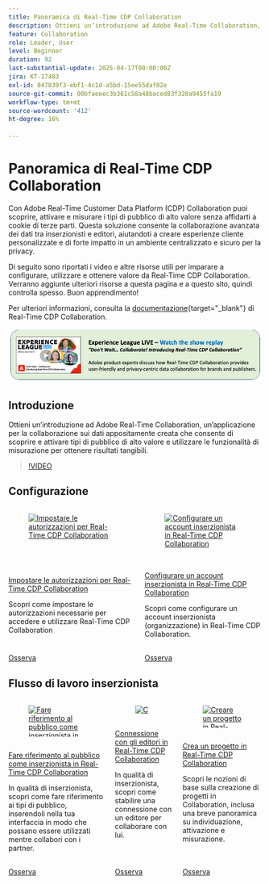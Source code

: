```yaml
---
title: Panoramica di Real-Time CDP Collaboration
description: Ottieni un’introduzione ad Adobe Real-Time Collaboration, un’applicazione per la collaborazione sui dati appositamente creata che consente di scoprire e attivare tipi di pubblico di alto valore e utilizzare le funzionalità di misurazione per ottenere risultati tangibili.
feature: Collaboration
role: Leader, User
level: Beginner
duration: 92
last-substantial-update: 2025-04-17T00:00:00Z
jira: KT-17403
exl-id: 047839f3-ebf1-4c1d-a5bd-15ee55daf02e
source-git-commit: 00bfaeeec3b361c58a48baced83f328a9455fa19
workflow-type: tm+mt
source-wordcount: '412'
ht-degree: 16%

---
```


# Panoramica di Real-Time CDP Collaboration

Con Adobe Real-Time Customer Data Platform (CDP) Collaboration puoi scoprire, attivare e misurare i tipi di pubblico di alto valore senza affidarti a cookie di terze parti. Questa soluzione consente la collaborazione avanzata dei dati tra inserzionisti e editori, aiutandoti a creare esperienze cliente personalizzate e di forte impatto in un ambiente centralizzato e sicuro per la privacy.

Di seguito sono riportati i video e altre risorse utili per imparare a configurare, utilizzare e ottenere valore da Real-Time CDP Collaboration. Verranno aggiunte ulteriori risorse a questa pagina e a questo sito, quindi controlla spesso. Buon apprendimento!

Per ulteriori informazioni, consulta la [documentazione](https://experienceleague.adobe.com/it/docs/real-time-cdp-collaboration/using/home){target="_blank"} di Real-Time CDP Collaboration.

[![ExL LIVE 10 aprile 2025](../assets/exl-live-20250410-img.jpg)](https://experienceleague.adobe.com/it/docs/events/experience-league-live-recordings/episodes/exl-live-episode-04-10-25)

## Introduzione

Ottieni un’introduzione ad Adobe Real-Time Collaboration, un’applicazione per la collaborazione sui dati appositamente creata che consente di scoprire e attivare tipi di pubblico di alto valore e utilizzare le funzionalità di misurazione per ottenere risultati tangibili.

>[!VIDEO](https://video.tv.adobe.com/v/3446809?learn=on&enablevpops&captions=ita)


## Configurazione

<!-- CARDS
{cta=Watch}
* set-permissions-for-collaboration.md
* set-up-an-advertiser-account.md

-->
<!-- START CARDS HTML - DO NOT MODIFY BY HAND -->
<div class="columns">
    <div class="column is-half-tablet is-half-desktop is-one-third-widescreen" aria-label="Set permissions for Real-Time CDP Collaboration">
        <div class="card" style="height: 100%; display: flex; flex-direction: column; height: 100%;">
            <div class="card-image">
                <figure class="image x-is-16by9">
                    <a href="set-permissions-for-collaboration.md" title="Impostare le autorizzazioni per Real-Time CDP Collaboration" target="_blank" rel="referrer">
                        <img class="is-bordered-r-small" src="https://video.tv.adobe.com/v/3452238/?format=jpeg&nocache=1750198179177&captions=ita" alt="Impostare le autorizzazioni per Real-Time CDP Collaboration"
                             style="width: 100%; aspect-ratio: 16 / 9; object-fit: cover; overflow: hidden; display: block; margin: auto;">
                    </a>
                </figure>
            </div>
            <div class="card-content is-padded-small" style="display: flex; flex-direction: column; flex-grow: 1; justify-content: space-between;">
                <div class="top-card-content">
                    <p class="headline is-size-6 has-text-weight-bold">
                        <a href="set-permissions-for-collaboration.md" target="_blank" rel="referrer" title="Impostare le autorizzazioni per Real-Time CDP Collaboration">Impostare le autorizzazioni per Real-Time CDP Collaboration</a>
                    </p>
                    <p class="is-size-6">Scopri come impostare le autorizzazioni necessarie per accedere e utilizzare Real-Time CDP Collaboration</p>
                </div>
                <a href="set-permissions-for-collaboration.md" target="_blank" rel="referrer" class="spectrum-Button spectrum-Button--outline spectrum-Button--primary spectrum-Button--sizeM" style="align-self: flex-start; margin-top: 1rem;">
                    <span class="spectrum-Button-label has-no-wrap has-text-weight-bold">Osserva</span>
                </a>
            </div>
        </div>
    </div>
    <div class="column is-half-tablet is-half-desktop is-one-third-widescreen" aria-label="Set up an Advertiser account in Real-Time CDP Collaboration">
        <div class="card" style="height: 100%; display: flex; flex-direction: column; height: 100%;">
            <div class="card-image">
                <figure class="image x-is-16by9">
                    <a href="set-up-an-advertiser-account.md" title="Configurare un account inserzionista in Real-Time CDP Collaboration" target="_blank" rel="referrer">
                        <img class="is-bordered-r-small" src="https://video.tv.adobe.com/v/3452264/?format=jpeg&nocache=1750198179181" alt="Configurare un account inserzionista in Real-Time CDP Collaboration"
                             style="width: 100%; aspect-ratio: 16 / 9; object-fit: cover; overflow: hidden; display: block; margin: auto;">
                    </a>
                </figure>
            </div>
            <div class="card-content is-padded-small" style="display: flex; flex-direction: column; flex-grow: 1; justify-content: space-between;">
                <div class="top-card-content">
                    <p class="headline is-size-6 has-text-weight-bold">
                        <a href="set-up-an-advertiser-account.md" target="_blank" rel="referrer" title="Configurare un account inserzionista in Real-Time CDP Collaboration">Configurare un account inserzionista in Real-Time CDP Collaboration</a>
                    </p>
                    <p class="is-size-6">Scopri come configurare un account inserzionista (organizzazione) in Real-Time CDP Collaboration.</p>
                </div>
                <a href="set-up-an-advertiser-account.md" target="_blank" rel="referrer" class="spectrum-Button spectrum-Button--outline spectrum-Button--primary spectrum-Button--sizeM" style="align-self: flex-start; margin-top: 1rem;">
                    <span class="spectrum-Button-label has-no-wrap has-text-weight-bold">Osserva</span>
                </a>
            </div>
        </div>
    </div>
</div>
<!-- END CARDS HTML - DO NOT MODIFY BY HAND -->

## Flusso di lavoro inserzionista

<!-- CARDS
{cta=Watch}
* reference-audiences-as-an-advertiser.md
* connect-with-publishers.md
* create-a-project.md

-->
<!-- START CARDS HTML - DO NOT MODIFY BY HAND -->
<div class="columns">
    <div class="column is-half-tablet is-half-desktop is-one-third-widescreen" aria-label="Reference audiences as an advertiser in Real-Time CDP Collaboration">
        <div class="card" style="height: 100%; display: flex; flex-direction: column; height: 100%;">
            <div class="card-image">
                <figure class="image x-is-16by9">
                    <a href="reference-audiences-as-an-advertiser.md" title="Fare riferimento al pubblico come inserzionista in Real-Time CDP Collaboration" target="_blank" rel="referrer">
                        <img class="is-bordered-r-small" src="https://video.tv.adobe.com/v/3452217/?format=jpeg&nocache=1750198179565" alt="Fare riferimento al pubblico come inserzionista in Real-Time CDP Collaboration"
                             style="width: 100%; aspect-ratio: 16 / 9; object-fit: cover; overflow: hidden; display: block; margin: auto;">
                    </a>
                </figure>
            </div>
            <div class="card-content is-padded-small" style="display: flex; flex-direction: column; flex-grow: 1; justify-content: space-between;">
                <div class="top-card-content">
                    <p class="headline is-size-6 has-text-weight-bold">
                        <a href="reference-audiences-as-an-advertiser.md" target="_blank" rel="referrer" title="Fare riferimento al pubblico come inserzionista in Real-Time CDP Collaboration">Fare riferimento al pubblico come inserzionista in Real-Time CDP Collaboration</a>
                    </p>
                    <p class="is-size-6">In qualità di inserzionista, scopri come fare riferimento ai tipi di pubblico, inserendoli nella tua interfaccia in modo che possano essere utilizzati mentre collabori con i partner.</p>
                </div>
                <a href="reference-audiences-as-an-advertiser.md" target="_blank" rel="referrer" class="spectrum-Button spectrum-Button--outline spectrum-Button--primary spectrum-Button--sizeM" style="align-self: flex-start; margin-top: 1rem;">
                    <span class="spectrum-Button-label has-no-wrap has-text-weight-bold">Osserva</span>
                </a>
            </div>
        </div>
    </div>
    <div class="column is-half-tablet is-half-desktop is-one-third-widescreen" aria-label="Connect with publishers in Real-Time CDP Collaboration">
        <div class="card" style="height: 100%; display: flex; flex-direction: column; height: 100%;">
            <div class="card-image">
                <figure class="image x-is-16by9">
                    <a href="connect-with-publishers.md" title="Connettersi con gli editori in Real-Time CDP Collaboration" target="_blank" rel="referrer">
                        <img class="is-bordered-r-small" src="https://video.tv.adobe.com/v/3452218/?format=jpeg&nocache=1750198179552" alt="Connettersi con gli editori in Real-Time CDP Collaboration"
                             style="width: 100%; aspect-ratio: 16 / 9; object-fit: cover; overflow: hidden; display: block; margin: auto;">
                    </a>
                </figure>
            </div>
            <div class="card-content is-padded-small" style="display: flex; flex-direction: column; flex-grow: 1; justify-content: space-between;">
                <div class="top-card-content">
                    <p class="headline is-size-6 has-text-weight-bold">
                        <a href="connect-with-publishers.md" target="_blank" rel="referrer" title="Connettersi con gli editori in Real-Time CDP Collaboration">Connessione con gli editori in Real-Time CDP Collaboration</a>
                    </p>
                    <p class="is-size-6">In qualità di inserzionista, scopri come stabilire una connessione con un editore per collaborare con lui.</p>
                </div>
                <a href="connect-with-publishers.md" target="_blank" rel="referrer" class="spectrum-Button spectrum-Button--outline spectrum-Button--primary spectrum-Button--sizeM" style="align-self: flex-start; margin-top: 1rem;">
                    <span class="spectrum-Button-label has-no-wrap has-text-weight-bold">Osserva</span>
                </a>
            </div>
        </div>
    </div>
    <div class="column is-half-tablet is-half-desktop is-one-third-widescreen" aria-label="Create a project in Real-Time CDP Collaboration">
        <div class="card" style="height: 100%; display: flex; flex-direction: column; height: 100%;">
            <div class="card-image">
                <figure class="image x-is-16by9">
                    <a href="create-a-project.md" title="Creare un progetto in Real-Time CDP Collaboration" target="_blank" rel="referrer">
                        <img class="is-bordered-r-small" src="https://video.tv.adobe.com/v/3464042/?format=jpeg&nocache=1750198179535&captions=ita" alt="Creare un progetto in Real-Time CDP Collaboration"
                             style="width: 100%; aspect-ratio: 16 / 9; object-fit: cover; overflow: hidden; display: block; margin: auto;">
                    </a>
                </figure>
            </div>
            <div class="card-content is-padded-small" style="display: flex; flex-direction: column; flex-grow: 1; justify-content: space-between;">
                <div class="top-card-content">
                    <p class="headline is-size-6 has-text-weight-bold">
                        <a href="create-a-project.md" target="_blank" rel="referrer" title="Creare un progetto in Real-Time CDP Collaboration">Crea un progetto in Real-Time CDP Collaboration</a>
                    </p>
                    <p class="is-size-6">Scopri le nozioni di base sulla creazione di progetti in Collaboration, inclusa una breve panoramica su individuazione, attivazione e misurazione.</p>
                </div>
                <a href="create-a-project.md" target="_blank" rel="referrer" class="spectrum-Button spectrum-Button--outline spectrum-Button--primary spectrum-Button--sizeM" style="align-self: flex-start; margin-top: 1rem;">
                    <span class="spectrum-Button-label has-no-wrap has-text-weight-bold">Osserva</span>
                </a>
            </div>
        </div>
    </div>
</div>
<!-- END CARDS HTML - DO NOT MODIFY BY HAND -->
